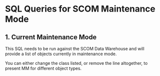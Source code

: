 # SQL Queries for SCOM Maintenance Mode

## 1. Current Maintenance Mode
This SQL needs to be run against the SCOM Data Warehouse and will provide a list of objects currently in maintenance mode. 

You can either change the class listed, or remove the line altogether, to present MM for different object types.
